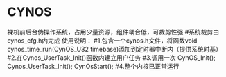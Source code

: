 # CYNOS
裸机前后台伪操作系统，占用少量资源，组件耦合低，可裁剪性强
#系统裁剪由cynos_cfg.h内完成
使用说明：
  #1.包含一个cynos.h文件，将函数void cynos_time_run(CynOS_U32 timebase)添加到定时器中断内（提供系统时基）
  #2.在Cynos_UserTask_Init()函数内建立用户任务
  #3.调用一次 
      CynOS_Init();
      Cynos_UserTask_Init();
      CynOsStart();
  #4.整个内核已正常运行     
   

  
  
  
   






